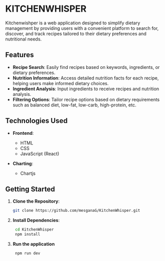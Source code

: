 
# KITCHENWHISPER

Kitchenwishper is a web application designed to simplify dietary management by providing users with a convenient platform to search for, discover, and track recipes tailored to their dietary preferences and nutritional needs.

## Features

- **Recipe Search**: Easily find recipes based on keywords, ingredients, or dietary preferences.
- **Nutrition Information**: Access detailed nutrition facts for each recipe, helping users make informed dietary choices.
- **Ingredient Analysis**: Input ingredients to receive recipes and nutrition analysis.
- **Filtering Options**: Tailor recipe options based on dietary requirements such as balanced diet, low-fat, low-carb, high-protein, etc.

## Technologies Used

- **Frontend**:
  - HTML
  - CSS
  - JavaScript (React)

- **Charting**:
  - Chartjs

## Getting Started

1. **Clone the Repository**:
   ```bash
   git clone https://github.com/mesganaG/KitchenWhisper.git
2. **Install Dependencies**:
   ```bash
    cd KitchenWhisper
    npm install

4. **Run the application**
   ```bash
    npm run dev
